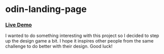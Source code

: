 # odin-landing-page

<b><h3><a href="https://af1que.github.io/odin-landing-page/">Live Demo</a></h3></b>

I wanted to do something interesting with this project so I decided to step up the design game a bit. I hope it inspires other people from the same challenge to do better with their design. Good luck!
